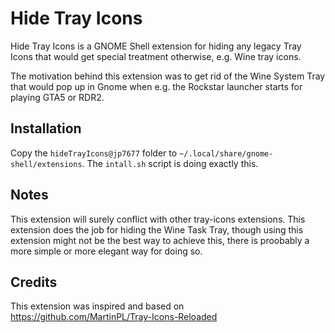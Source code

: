 # Hide Tray Icons

Hide Tray Icons is a GNOME Shell extension for hiding any legacy Tray Icons that would get special treatment otherwise, e.g. Wine tray icons.

The motivation behind this extension was to get rid of the Wine System Tray that would pop up in Gnome when e.g. the Rockstar launcher starts for playing GTA5 or RDR2.

## Installation

Copy the `hideTrayIcons@jp7677` folder to `~/.local/share/gnome-shell/extensions`. The `intall.sh` script is doing exactly this.

## Notes

This extension will surely conflict with other tray-icons extensions. This extension does the job for hiding the Wine Task Tray, though using this extension might not be the best way to achieve this, there is proobably a more simple or more elegant way for doing so.

## Credits

This extension was inspired and based on <https://github.com/MartinPL/Tray-Icons-Reloaded>

